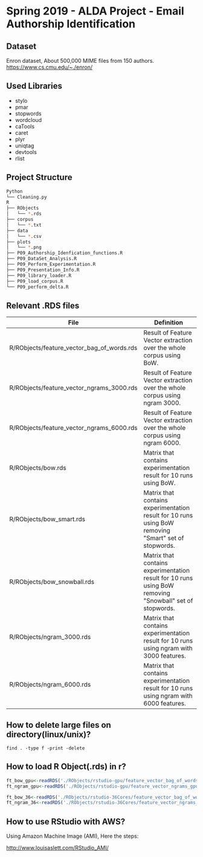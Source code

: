 # Spring 2019 - ALDA Project - Email Authorship Identification

## Dataset
Enron dataset, About 500,000 MIME files from 150 authors.
https://www.cs.cmu.edu/~./enron/

## Used Libraries

* stylo
* pmar
* stopwords
* wordcloud
* caTools
* caret
* plyr
* uniqtag
* devtools
* rlist

## Project Structure

```bash
Python
└── Cleaning.py
R
├── RObjects
│   └── *.rds
├── corpus
│   └── *.txt
├── data
│   └── *.csv
├── plots
│   └── *.png  
├── P09_Authorship_Idenfication_functions.R
├── P09_DataSet_Analysis.R
├── P09_Perform_Experimentation.R
├── P09_Presentation_Info.R
├── P09_library_loader.R
├── P09_load_corpus.R
└── P09_perform_delta.R
```

## Relevant .RDS files

 File | Definition
 -|-
 R/RObjects/feature_vector_bag_of_words.rds|Result of Feature Vector extraction over the whole corpus using BoW.
 R/RObjects/feature_vector_ngrams_3000.rds|Result of Feature Vector extraction over the whole corpus using ngram 3000.
 R/RObjects/feature_vector_ngrams_6000.rds|Result of Feature Vector extraction over the whole corpus using ngram 6000.
 R/RObjects/bow.rds| Matrix that contains experimentation result for 10 runs using BoW.
 R/RObjects/bow_smart.rds| Matrix that contains experimentation result for 10 runs using BoW removing "Smart" set of stopwords.
 R/RObjects/bow_snowball.rds| Matrix that contains experimentation result for 10 runs using BoW removing "Snowball" set of stopwords.
 R/RObjects/ngram_3000.rds| Matrix that contains experimentation result for 10 runs using ngram with 3000 features.  
 R/RObjects/ngram_6000.rds| Matrix that contains experimentation result for 10 runs using ngram with 6000 features.  



## How to delete large files on directory(linux/unix)?
```
find . -type f -print -delete

```
## How to load R Object(.rds) in r?
```r
ft_bow_gpu<-readRDS('./RObjects/rstudio-gpu/feature_vector_bag_of_words_gpu.rds')
ft_ngram_gpu<-readRDS('./RObjects/rstudio-gpu/feature_vector_ngrams_gpu.rds')

ft_bow_36<-readRDS('./RObjects/rstudio-36Cores/feature_vector_bag_of_words_36Cores.rds')
ft_ngram_36<-readRDS('./RObjects/rstudio-36Cores/feature_vector_ngrams_36Cores.rds')
```

## How to use RStudio with AWS?
Using Amazon Machine Image (AMI), Here the steps:

http://www.louisaslett.com/RStudio_AMI/
